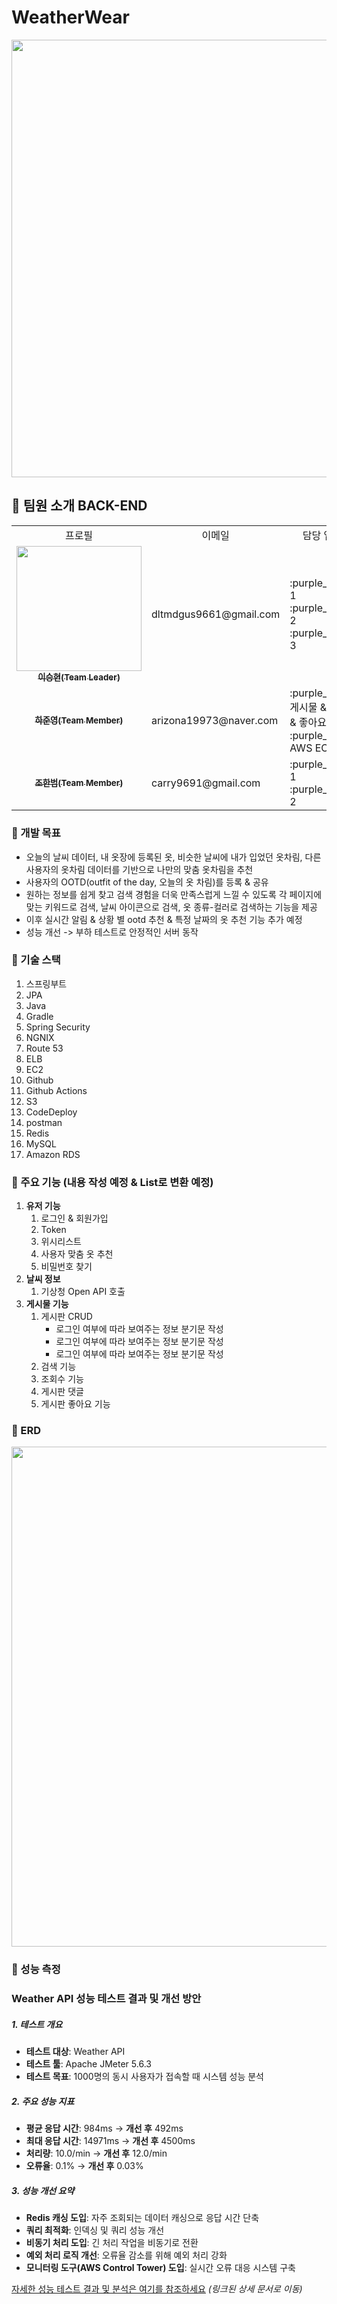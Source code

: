 # WeatherWear
<img src="https://file.notion.so/f/f/83c75a39-3aba-4ba4-a792-7aefe4b07895/8d75ca45-6c1b-438b-aeb1-d7ee14b6a3a0/1.jpg?table=block&id=bf1f7ee6-9206-4982-b7bf-60211dc05a98&spaceId=83c75a39-3aba-4ba4-a792-7aefe4b07895&expirationTimestamp=1723881600000&signature=Ij18XWOmws8w_h_mYDgxVgdk-mViF7Kz7sjuMYWTXow&downloadName=1.jpg" width="700px;" alt=""/>

## 🌈 팀원 소개 BACK-END
<table>

  <tbody>
    	<tr>
		  <td align="center">프로필</td>
	          <td align="center">이메일</td>
		<td align="center">담당 업무</td>
		  <td align="center" colspan="2">개발 기간</td>
	 </tr>	 
    <tr>
      <td align="center">
	      <a href="https://github.com/seunghyeonlee9661" target="_blank">
	      <img src="" width="200px;" alt=""/>
	      <br />
	      <sub><b>이승현(Team Leader)</b></sub>
	      </a>
	      <br />
       	      </td>
        <td align="left">
	   dltmdgus9661@gmail.com
     	    </td>
      <td align="left">
	    :purple_heart: 1 <br />
	    :purple_heart: 2 <br />
	    :purple_heart: 3 <br />
     	    </td>
      <td align="center" rowspan="5">
	    2024.07.19 ~ 2023.08.16 (약 4주)
      </td>
   <tr/>
   <tr>
      <td align="center">
	      <a href="https://github.com/HaJunyoung" target="_blank">
	      <img src="" alt=""/>
	      <br />
	      <sub><b>하준영(Team Member)</b></sub>
	      </a>
	      <br />
       	      </td>
      <td align="left">
	   arizona19973@naver.com
     	    </td>
      <td align="left">
	    :purple_heart: 게시물 & 댓글 & 좋아요 <br />
	    :purple_heart: AWS EC2 <br />
     	    </td>
   <tr/>
   <tr>
      <td align="center">
	      <a href="https://github.com/HanBeom98" target="_blank">
	      <img src="" alt=""/>
	      <br />
	      <sub><b>조한범(Team Member)</b></sub>
	      </a>
	      <br />
       	      </td>
      <td align="left">
	   carry9691@gmail.com
     	    </td>
      <td align="left">
	    :purple_heart: 1 <br />
	    :purple_heart: 2 <br />
     	    </td>
   <tr/>
  </tbody>
</table>


### 💚 개발 목표
<ul>
	<li>오늘의 날씨 데이터, 내 옷장에 등록된 옷, 비슷한 날씨에 내가 입었던 옷차림, 다른 사용자의 옷차림 데이터를 기반으로 나만의 맞춤 옷차림을 추천</li>
	<li>사용자의 OOTD(outfit of the day, 오늘의 옷 차림)를 등록 & 공유</li>
	<li>원하는 정보를 쉽게 찾고 검색 경험을 더욱 만족스럽게 느낄 수 있도록 각 페이지에 맞는 키워드로 검색, 날씨 아이콘으로 검색, 옷 종류-컬러로 검색하는 기능을 제공</li>
	<li>이후 실시간 알림 & 상황 별 ootd 추천 & 특정 날짜의 옷 추천 기능 추가 예정</li>
	<li>성능 개선 -> 부하 테스트로 안정적인 서버 동작</li>
</ul>
		
### 💚 기술 스택 

1. 스프링부트
2. JPA
3. Java
4. Gradle
5. Spring Security
6. NGNIX
7. Route 53
8. ELB
9. EC2
10. Github
11. Github Actions
12. S3
13. CodeDeploy
14. postman
15. Redis
16. MySQL
17. Amazon RDS

### 💚 주요 기능 (내용 작성 예정 & List로 변환 예정)
<ol>
  <li><strong>유저 기능</strong>
    <ol>
      <li>로그인 & 회원가입</li>
      <li>Token</li>
      <li>위시리스트</li>
      <li>사용자 맞춤 옷 추천</li>
      <li>비밀번호 찾기</li>
    </ol>
  </li>
  <li><strong>날씨 정보</strong>
    <ol>
      <li>기상청 Open API 호출</li>
    </ol>
  </li>
  <li><strong>게시물 기능</strong>
    <ol>
      <li>게시판 CRUD
        <ul>
          <li>로그인 여부에 따라 보여주는 정보 분기문 작성</li>
          <li>로그인 여부에 따라 보여주는 정보 분기문 작성</li>
          <li>로그인 여부에 따라 보여주는 정보 분기문 작성</li>
        </ul>
      </li>
      <li>검색 기능</li>
      <li>조회수 기능</li>
      <li>게시판 댓글</li>
      <li>게시판 좋아요 기능</li>
    </ol>
  </li>
</ol>
 



### 💚 ERD
<img src="https://file.notion.so/f/f/580978a3-c9a7-47f5-bafb-ccd33c1fd74a/4e80565c-8046-42a7-a0dd-56f709b75f05/Untitled.png?table=block&id=4f08046d-8ed4-45e1-969a-b1c9f2bc6820&spaceId=580978a3-c9a7-47f5-bafb-ccd33c1fd74a&expirationTimestamp=1723874400000&signature=6GBXjW6ONfIF7Zedq18daQZ1EwQKR63HHG8omMPbFCI&downloadName=Untitled.png" width="800px;" alt=""/>

### 💚 성능 측정
### Weather API 성능 테스트 결과 및 개선 방안

##### 1. 테스트 개요

- **테스트 대상**: Weather API
- **테스트 툴**: Apache JMeter 5.6.3
- **테스트 목표**: 1000명의 동시 사용자가 접속할 때 시스템 성능 분석

##### 2. 주요 성능 지표

- **평균 응답 시간**: 984ms → **개선 후** 492ms
- **최대 응답 시간**: 14971ms → **개선 후** 4500ms
- **처리량**: 10.0/min → **개선 후** 12.0/min
- **오류율**: 0.1% → **개선 후** 0.03%

##### 3. 성능 개선 요약

- **Redis 캐싱 도입**: 자주 조회되는 데이터 캐싱으로 응답 시간 단축
- **쿼리 최적화**: 인덱싱 및 쿼리 성능 개선
- **비동기 처리 도입**: 긴 처리 작업을 비동기로 전환
- **예외 처리 로직 개선**: 오류율 감소를 위해 예외 처리 강화
- **모니터링 도구(AWS Control Tower) 도입**: 실시간 오류 대응 시스템 구축

[자세한 성능 테스트 결과 및 분석은 여기를 참조하세요](https://www.notion.so/weatherwer-f9f4ad791994422c8b5e24af9cfcae80?pvs=4) _(링크된 상세 문서로 이동)_






